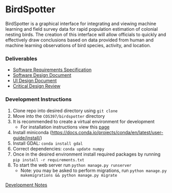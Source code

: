 # BirdSpotter
BirdSpotter is a graphical interface for integrating and viewing machine learning and field survey data for rapid population estimation of colonial nesting birds. The creation of this interface will allow officials to quickly and effectively draw conclusions based on data provided from human and machine learning observations of bird species, activity, and location. 

### Deliverables
- [Software Requirements Specification](Documentation/Deliverables/Software_Requirements_Specification/SRS.pdf)
- [Software Design Document](Documentation/Deliverables/Software_Design_Document/SDD.pdf)
- [UI Design Document](Documentation/Deliverables/UI_Design_Document/UIDD.pdf)
- [Critical Design Review](https://github.com/devinchristianson/COS397/blob/master/Documentation/Deliverables/CDR.pdf)

### Development Instructions
1. Clone repo into desired directory using `git clone`
2. Move into the `COS397/birdspotter` directory
3. It is recommended to create a virtual environment for development
	- For installation instructions view this [page](https://packaging.python.org/guides/installing-using-pip-and-virtual-environments/)
4. Install miniconda (https://docs.conda.io/projects/conda/en/latest/user-guide/install/)
5. Install GDAL: `conda install gdal`
6. Correct dependencies: `conda update numpy`
5. Once in the desired environment install required packages by running `pip install -r requirements.txt`
6. To start the web server run `python manage.py runserver`
	- Note: you may be asked to perform migrations, run `python manage.py makemigrations && python manage.py migrate`

[Development Notes](Documentation/DEVNOTES.md)
